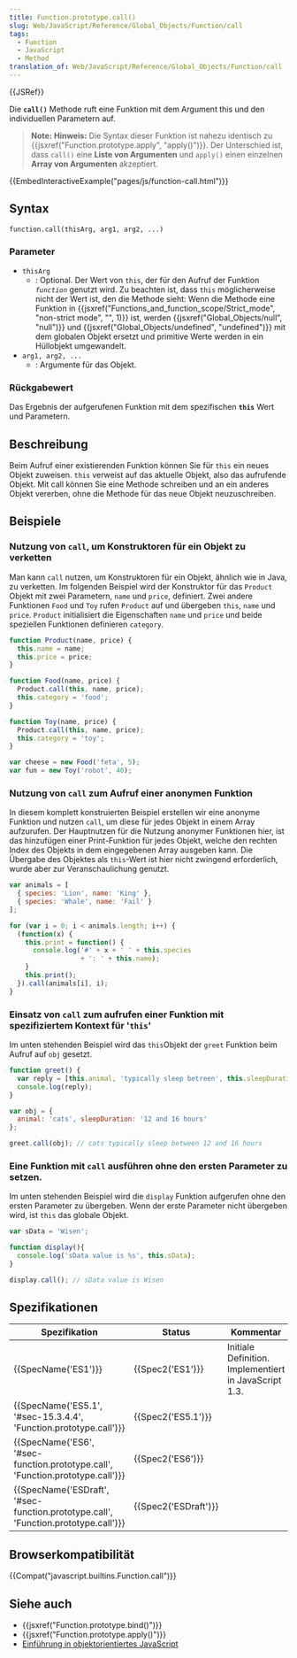 ```yaml
---
title: Function.prototype.call()
slug: Web/JavaScript/Reference/Global_Objects/Function/call
tags:
  - Function
  - JavaScript
  - Method
translation_of: Web/JavaScript/Reference/Global_Objects/Function/call
---
```

{{JSRef}}

Die **`call()`** Methode ruft eine Funktion mit dem Argument this und den individuellen Parametern auf.

> **Note:** **Hinweis:** Die Syntax dieser Funktion ist nahezu identisch zu {{jsxref("Function.prototype.apply", "apply()")}}. Der Unterschied ist, dass `call()` eine **Liste von Argumenten** und `apply()` einen einzelnen **Array von Argumenten** akzeptiert.

{{EmbedInteractiveExample("pages/js/function-call.html")}}

## Syntax

    function.call(thisArg, arg1, arg2, ...)

### Parameter

- `thisArg`
  - : Optional. Der Wert von `this`, der für den Aufruf der Funktion _`function`_ genutzt wird. Zu beachten ist, dass `this` möglicherweise nicht der Wert ist, den die Methode sieht: Wenn die Methode eine Funktion in {{jsxref("Functions_and_function_scope/Strict_mode", "non-strict mode", "", 1)}} ist, werden {{jsxref("Global_Objects/null", "null")}} und {{jsxref("Global_Objects/undefined", "undefined")}} mit dem globalen Objekt ersetzt und primitive Werte werden in ein Hüllobjekt umgewandelt.
- `arg1, arg2, ...`
  - : Argumente für das Objekt.

### Rückgabewert

Das Ergebnis der aufgerufenen Funktion mit dem spezifischen **`this`** Wert und Parametern.

## Beschreibung

Beim Aufruf einer existierenden Funktion können Sie für `this` ein neues Objekt zuweisen. `this` verweist auf das aktuelle Objekt, also das aufrufende Objekt. Mit call können Sie eine Methode schreiben und an ein anderes Objekt vererben, ohne die Methode für das neue Objekt neuzuschreiben.

## Beispiele

### Nutzung von `call`, um Konstruktoren für ein Objekt zu verketten

Man kann `call` nutzen, um Konstruktoren für ein Objekt, ähnlich wie in Java, zu verketten. Im folgenden Beispiel wird der Konstruktor für das `Product` Objekt mit zwei Parametern, `name` und `price`, definiert. Zwei andere Funktionen `Food` und `Toy` rufen `Product` auf und übergeben `this`, `name` und `price`. `Product` initialisiert die Eigenschaften `name` und `price` und beide speziellen Funktionen definieren `category`.

```js
function Product(name, price) {
  this.name = name;
  this.price = price;
}

function Food(name, price) {
  Product.call(this, name, price);
  this.category = 'food';
}

function Toy(name, price) {
  Product.call(this, name, price);
  this.category = 'toy';
}

var cheese = new Food('feta', 5);
var fun = new Toy('robot', 40);
```

### Nutzung von `call` zum Aufruf einer anonymen Funktion

In diesem komplett konstruierten Beispiel erstellen wir eine anonyme Funktion und nutzen `call`, um diese für jedes Objekt in einem Array aufzurufen. Der Hauptnutzen für die Nutzung anonymer Funktionen hier, ist das hinzufügen einer Print-Funktion für jedes Objekt, welche den rechten Index des Objekts in dem eingegebenen Array ausgeben kann. Die Übergabe des Objektes als `this`-Wert ist hier nicht zwingend erforderlich, wurde aber zur Veranschaulichung genutzt.

```js
var animals = [
  { species: 'Lion', name: 'King' },
  { species: 'Whale', name: 'Fail' }
];

for (var i = 0; i < animals.length; i++) {
  (function(x) {
    this.print = function() {
      console.log('#' + x + ' ' + this.species
                  + ': ' + this.name);
    }
    this.print();
  }).call(animals[i], i);
}
```

### Einsatz von `call` zum aufrufen einer Funktion mit spezifiziertem Kontext für '`this`'

Im unten stehenden Beispiel wird das `this`Objekt der `greet` Funktion beim Aufruf auf `obj` gesetzt.

```js
function greet() {
  var reply = [this.animal, 'typically sleep betreen', this.sleepDuration].join(' ');
  console.log(reply);
}

var obj = {
  animal: 'cats', sleepDuration: '12 and 16 hours'
};

greet.call(obj); // cats typically sleep between 12 and 16 hours
```

### Eine Funktion mit `call` ausführen ohne den ersten Parameter zu setzen.

Im unten stehenden Beispiel wird die `display` Funktion aufgerufen ohne den ersten Parameter zu übergeben. Wenn der erste Parameter nicht übergeben wird, ist `this` das globale Objekt.

```js
var sData = 'Wisen';

function display(){
  console.log('sData value is %s', this.sData);
}

display.call(); // sData value is Wisen
```

## Spezifikationen

| Spezifikation                                                                                                | Status                       | Kommentar                                             |
| ------------------------------------------------------------------------------------------------------------ | ---------------------------- | ----------------------------------------------------- |
| {{SpecName('ES1')}}                                                                                     | {{Spec2('ES1')}}         | Initiale Definition. Implementiert in JavaScript 1.3. |
| {{SpecName('ES5.1', '#sec-15.3.4.4', 'Function.prototype.call')}}                     | {{Spec2('ES5.1')}}     |                                                       |
| {{SpecName('ES6', '#sec-function.prototype.call', 'Function.prototype.call')}}     | {{Spec2('ES6')}}         |                                                       |
| {{SpecName('ESDraft', '#sec-function.prototype.call', 'Function.prototype.call')}} | {{Spec2('ESDraft')}} |                                                       |

## Browserkompatibilität

{{Compat("javascript.builtins.Function.call")}}

## Siehe auch

- {{jsxref("Function.prototype.bind()")}}
- {{jsxref("Function.prototype.apply()")}}
- [Einführung in objektorientiertes JavaScript](/de/docs/Web/JavaScript/Introduction_to_Object-Oriented_JavaScript)
